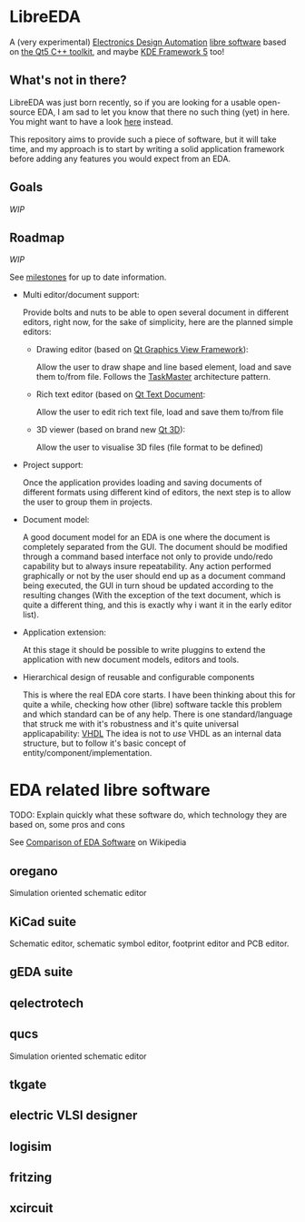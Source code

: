 # LibreEDA
A (very experimental) [Electronics Design Automation](http://en.wikipedia.org/wiki/Electronic_design_automation)
[libre software](http://en.wikipedia.org/wiki/Free_software) based on
[the Qt5 C++ toolkit](http://www.qt.io), and maybe [KDE Framework 5](http://en.wikipedia.org/wiki/KDE_Frameworks_5) too!

## What's not in there?

LibreEDA was just born recently, so if you are looking for a usable open-source EDA, I am sad to let you know that
there no such thing (yet) in here. You might want to have a look
[here](http://www.gpleda.org) instead.

This repository aims to provide such a piece of software, but it will take time,
and my approach is to start by writing a solid application framework before
adding any features you would expect from an EDA.

## Goals

*WIP*

## Roadmap

*WIP*

See [milestones](https://github.com/chgans/LibreEDA/milestones) for up to date information.

* Multi editor/document support:

  Provide bolts and nuts to be able to open several document in different editors,
  right now, for the sake of simplicity, here are the planned simple editors:

  * Drawing editor (based on [Qt Graphics View Framework](http://doc-snapshots.qt.io/qt5-dev/graphicsview.html)):

    Allow the user to draw shape and line based element, load and save them to/from file.
    Follows the [TaskMaster](http://www.objectmentor.com/resources/articles/taskmast.pdf)
    architecture pattern.

  * Rich text editor (based on [Qt Text Document](http://doc-snapshots.qt.io/qt5-dev/qtextdocument.html):

    Allow the user to edit rich text file, load and save them to/from file

  * 3D viewer (based on brand new [Qt 3D](http://doc-snapshots.qt.io/qt5-dev/qt3drender-index.html)):

    Allow the user to visualise 3D files (file format to be defined)

* Project support:

  Once the application provides loading and saving documents of different formats using different
  kind of editors, the next step is to allow the user to group them in projects.

* Document model:

  A good document model for an EDA is one where the document is completely separated from the GUI.
  The document should be modified through a command based interface not only to provide undo/redo
  capability but to always insure repeatability. Any action performed graphically or not by the
  user should end up as a document command being executed, the GUI in turn shoud be updated
  according to the resulting changes (With the exception of the text document, which is
  quite a different thing, and this is exactly why i want it in the early editor list).

* Application extension:

  At this stage it should be possible to write pluggins to extend the application with new document models, editors and tools.

* Hierarchical design of reusable and configurable components

  This is where the real EDA core starts. I have been thinking about this for
  quite a while, checking how other (libre) software tackle this problem and
  which standard can be of any help. There is one standard/language that struck
  me with it's robustness and it's quite universal applicapability: [VHDL](en.wikipedia.org/wiki/VHDL)
  The idea is not to *use* VHDL as an internal data structure, but to follow it's basic concept of
  entity/component/implementation.


# EDA related libre software

TODO: Explain quickly what these software do, which technology they are based on, some pros and cons

See [Comparison of EDA Software](http://en.wikipedia.org/wiki/Comparison_of_EDA_Software)  on Wikipedia


## oregano

Simulation oriented schematic editor

## KiCad suite

Schematic editor, schematic symbol editor, footprint editor and PCB editor.

## gEDA suite

## qelectrotech

## qucs

Simulation oriented schematic editor

## tkgate

## electric VLSI designer

## logisim

## fritzing

## xcircuit
